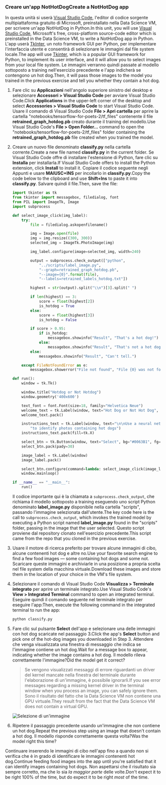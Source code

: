 ### <a name="create-a-nothotdog-app"></a><span data-ttu-id="c58aa-101">Creare un'app NotHotDog</span><span class="sxs-lookup"><span data-stu-id="c58aa-101">Create a NotHotDog app</span></span>

<span data-ttu-id="c58aa-102">In questa unità si userà [Visual Studio Code](https://code.visualstudio.com/), l'editor di codice sorgente multipiattaforma gratuito di Microsoft, preinstallato nella Data Science VM, per scrivere un'app NotHotDog in Python.</span><span class="sxs-lookup"><span data-stu-id="c58aa-102">In this unit, you will use [Visual Studio Code](https://code.visualstudio.com/), Microsoft's free, cross-platform source-code editor which is preinstalled in the Data Science VM, to write a NotHotDog app in Python.</span></span> <span data-ttu-id="c58aa-103">L'app userà [TkInter](https://wiki.python.org/moin/TkInter), un noto framework GUI per Python, per implementare l'interfaccia utente e consentirà di selezionare le immagini dal file system locale.</span><span class="sxs-lookup"><span data-stu-id="c58aa-103">The app will use [Tkinter](https://wiki.python.org/moin/TkInter), which is a popular GUI framework for Python, to implement its user interface, and it will allow you to select images from your local file system.</span></span> <span data-ttu-id="c58aa-104">Le immagini verranno quindi passate al modello sottoposto a training nell'esercizio precedente e l'app indicherà se contengono un hot dog.</span><span class="sxs-lookup"><span data-stu-id="c58aa-104">Then, it will pass those images to the model you trained in the previous exercise and tell you whether they contain a hot dog.</span></span>

1. <span data-ttu-id="c58aa-105">Fare clic su **Applicazioni** nell'angolo superiore sinistro del desktop e selezionare **Accessori > Visual Studio Code** per avviare Visual Studio Code.</span><span class="sxs-lookup"><span data-stu-id="c58aa-105">Click **Applications** in the upper-left corner of the desktop and select **Accessories > Visual Studio Code** to start Visual Studio Code.</span></span> <span data-ttu-id="c58aa-106">Usare il comando di Visual Studio Code **File > Apri cartella** per aprire la cartella "notebooks/tensorflow-for-poets-2/tf_files" contenente il file **retrained_graph_hotdog.pb** creato durante il training del modello.</span><span class="sxs-lookup"><span data-stu-id="c58aa-106">Use Visual Studio Code's **File > Open Folder...** command to open the "notebooks/tensorflow-for-poets-2/tf_files" folder containing the **retrained_graph_hotdog.pb** file created when you trained the model.</span></span>

1. <span data-ttu-id="c58aa-107">Creare un nuovo file denominato **classify.py** nella cartella corrente.</span><span class="sxs-lookup"><span data-stu-id="c58aa-107">Create a new file named **classify.py** in the current folder.</span></span> <span data-ttu-id="c58aa-108">Se Visual Studio Code offre di installare l'estensione di Python, fare clic su **Installa** per installarla.</span><span class="sxs-lookup"><span data-stu-id="c58aa-108">If Visual Studio Code offers to install the Python extension, click **Install** to install it.</span></span> <span data-ttu-id="c58aa-109">Copiare il codice seguente negli Appunti e usare **MAIUSC+INS** per incollarlo in **classify.py**.</span><span class="sxs-lookup"><span data-stu-id="c58aa-109">Copy the code below to the clipboard and use **Shift+Ins** to paste it into **classify.py**.</span></span> <span data-ttu-id="c58aa-110">Salvare quindi il file.</span><span class="sxs-lookup"><span data-stu-id="c58aa-110">Then, save the file:</span></span>

    ```python
    import tkinter as tk
    from tkinter import messagebox, filedialog, font
    from PIL import ImageTk, Image
    import subprocess

    def select_image_click(img_label):
        try:
            file = filedialog.askopenfilename()

            img = Image.open(file)
            img = img.resize((300, 300))
            selected_img = ImageTk.PhotoImage(img)

            img_label.configure(image=selected_img, width=240)

            output = subprocess.check_output(["python",
                "../scripts/label_image.py",
                "--graph=retrained_graph_hotdog.pb",
                "--image={0}".format(file),
                "--labels=retrained_labels_hotdog.txt"])

            highest = str(output).split("\\n")[3].split(" ")

            if len(highest) == 3:
                score = float(highest[2])
                is_hotdog = True
            else:
                score = float(highest[3])
                is_hotdog = False

            if score > 0.95:
                if is_hotdog:
                    messagebox.showinfo("Result", "That's a hot dog!")
                else:
                    messagebox.showinfo("Result", "That's not a hot dog.")
            else:
                messagebox.showinfo("Result", "Can't tell.")

        except FileNotFoundError as e:
            messagebox.showerror("File not found", "File {0} was not found.".format(e.filename))

    def run():
        window = tk.Tk()

        window.title("Hotdog or Not Hotdog")
        window.geometry('400x600')

        text_font = font.Font(size=18, family="Helvetica Neue")
        welcome_text = tk.Label(window, text="Hot Dog or Not Hot Dog", font=text_font)
        welcome_text.pack()

        instructions_text = tk.Label(window, text="\n\nUse a neural network built with Tensorflow\n"
            "to identify photos containing hot dogs")
        instructions_text.pack(fill=tk.X)

        select_btn = tk.Button(window, text="Select", bg="#0063B1", fg="white", width=5, height=1)
        select_btn.pack(pady=30)

        image_label = tk.Label(window)
        image_label.pack()

        select_btn.configure(command=lambda: select_image_click(image_label))
        window.mainloop()

    if __name__ == "__main__":
        run()
    ```

    <span data-ttu-id="c58aa-111">Il codice importante qui è la chiamata a ```subprocess.check_output```, che richiama il modello sottoposto a training eseguendo uno script Python denominato **label_image.py** disponibile nella cartella "scripts", passando l'immagine selezionata dall'utente.</span><span class="sxs-lookup"><span data-stu-id="c58aa-111">The key code here is the call to ```subprocess.check_output```, which invokes the trained model by executing a Python script named **label_image.py** found in the "scripts" folder, passing in the image that the user selected.</span></span> <span data-ttu-id="c58aa-112">Questo script proviene dal repository clonato nell'esercizio precedente.</span><span class="sxs-lookup"><span data-stu-id="c58aa-112">This script came from the repo that you cloned in the previous exercise.</span></span>

1. <span data-ttu-id="c58aa-113">Usare il motore di ricerca preferito per trovare alcune immagini di cibo, alcune contenenti hot dog e altre no.</span><span class="sxs-lookup"><span data-stu-id="c58aa-113">Use your favorite search engine to find a few food images — some containing hot dogs and some not.</span></span> <span data-ttu-id="c58aa-114">Scaricare queste immagini e archiviarle in una posizione a propria scelta nel file system della macchina virtuale.</span><span class="sxs-lookup"><span data-stu-id="c58aa-114">Download these images and store them in the location of your choice in the VM's file system.</span></span>

1. <span data-ttu-id="c58aa-115">Selezionare il comando di Visual Studio Code **Visualizza > Terminale integrato** per aprire un terminale integrato.</span><span class="sxs-lookup"><span data-stu-id="c58aa-115">Use Visual Studio Code's **View > Integrated Terminal** command to open an integrated terminal.</span></span> <span data-ttu-id="c58aa-116">Eseguire quindi il comando seguente nel terminale integrato per eseguire l'app:</span><span class="sxs-lookup"><span data-stu-id="c58aa-116">Then, execute the following command in the integrated terminal to run the app:</span></span>

     ```bash
     python classify.py
     ```

1. <span data-ttu-id="c58aa-117">Fare clic sul pulsante **Select** dell'app e selezionare una delle immagini con hot dog scaricate nel passaggio 3.</span><span class="sxs-lookup"><span data-stu-id="c58aa-117">Click the app's **Select** button and pick one of the hot-dog images you downloaded in Step 3.</span></span> <span data-ttu-id="c58aa-118">Attendere che venga visualizzata una finestra di messaggio che indica se l'immagine contiene un hot dog.</span><span class="sxs-lookup"><span data-stu-id="c58aa-118">Wait for a message box to appear, indicating whether the image contains a hot dog.</span></span> <span data-ttu-id="c58aa-119">Il modello rileva correttamente l'immagine?</span><span class="sxs-lookup"><span data-stu-id="c58aa-119">Did the model get it correct?</span></span>

    > <span data-ttu-id="c58aa-120">Se vengono visualizzati messaggi di errore riguardanti un driver del kernel mancate nella finestra del terminale durante l'elaborazione di un'immagine, è possibile ignorarli.</span><span class="sxs-lookup"><span data-stu-id="c58aa-120">If you see error messages regarding a missing kernel driver in the terminal window when you process an image, you can safely ignore them.</span></span> <span data-ttu-id="c58aa-121">Sono il risultato del fatto che la Data Science VM non contiene una GPU virtuale.</span><span class="sxs-lookup"><span data-stu-id="c58aa-121">They result from the fact that the Data Science VM does not contain a virtual GPU.</span></span>

    ![Selezione di un'immagine](../media-draft/4-select-image.png)

1. <span data-ttu-id="c58aa-123">Ripetere il passaggio precedente usando un'immagine che non contiene un hot dog.</span><span class="sxs-lookup"><span data-stu-id="c58aa-123">Repeat the previous step using an image that doesn't contain a hot dog.</span></span> <span data-ttu-id="c58aa-124">Il modello risponde correttamente questa volta?</span><span class="sxs-lookup"><span data-stu-id="c58aa-124">Was the model right this time?</span></span>

<span data-ttu-id="c58aa-125">Continuare inserendo le immagini di cibo nell'app fino a quando non si verifica che è in grado di identificare le immagini contenenti hot dog.</span><span class="sxs-lookup"><span data-stu-id="c58aa-125">Continue feeding food images into the app until you're satisfied that it can identify images containing hot dogs.</span></span> <span data-ttu-id="c58aa-126">Non aspettarsi che il risultato sia sempre corretto, ma che lo sia *la maggior parte* delle volte.</span><span class="sxs-lookup"><span data-stu-id="c58aa-126">Don't expect it to be right 100% of the time, but do expect it to be right *most* of the time.</span></span>